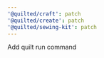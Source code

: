 ```yaml
---
'@quilted/craft': patch
'@quilted/create': patch
'@quilted/sewing-kit': patch
---
```


Add quilt run command
